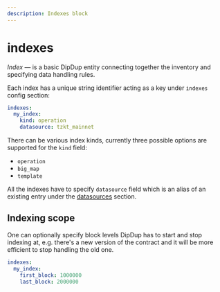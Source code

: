 ```yaml
---
description: Indexes block
---
```


# indexes

_Index_ — is a basic DipDup entity connecting together the inventory and specifying data handling rules.

Each index has a unique string identifier acting as a key under `indexes` config section:

```yaml
indexes:
  my_index:
    kind: operation
    datasource: tzkt_mainnet
```

There can be various index kinds, currently three possible options are supported for the `kind` field:

* `operation`
* `big_map`
* `template`

All the indexes have to specify `datasource` field which is an alias of an existing entry under the [datasources](../datasources.md) section.

## Indexing scope

One can optionally specify block levels DipDup has to start and stop indexing at, e.g. there's a new version of the contract and it will be more efficient to stop handling the old one.

```yaml
indexes:
  my_index:
    first_block: 1000000
    last_block: 2000000
```


